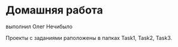 # Домашняя работа
выполнил Олег Нечибыло

Проекты с заданиями раположены в папках Task1, Task2, Task3.